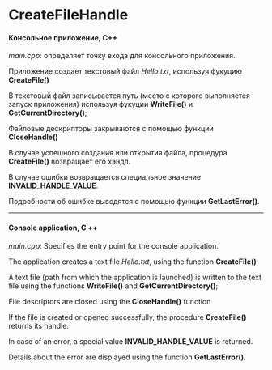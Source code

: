 # CreateFileHandle
#### Консольное приложение, C++

*main.cpp*: определяет точку входа для консольного приложения.

Приложение создает текстовый файл *Hello.txt*, используя фукуцию **CreateFile()**

В текстовый файл записывается путь (место с которого выполняется запуск приложения) используя фукуции **WriteFile()** и **GetCurrentDirectory()**;

Файловые дескрипторы закрываются с помощью функции **CloseHandle()**

В случае успешного создания или открытия файла, процедура **CreateFile()** возвращает его хэндл.

В случае ошибки возвращается специальное значение **INVALID_HANDLE_VALUE**.

Подробности об ошибке выводятся с помощью функции **GetLastError()**.

-----------------------------------------------------------------------------------------------------
#### Console application, C ++

*main.cpp*: Specifies the entry point for the console application.

The application creates a text file *Hello.txt*, using the function **CreateFile()**

A text file (path from which the application is launched) is written to the text file using the functions **WriteFile()** and **GetCurrentDirectory()**;

File descriptors are closed using the **CloseHandle()** function

If the file is created or opened successfully, the procedure **CreateFile()** returns its handle.

In case of an error, a special value **INVALID_HANDLE_VALUE** is returned.

Details about the error are displayed using the function **GetLastError()**.
